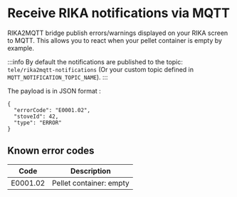 # Receive RIKA notifications via MQTT

RIKA2MQTT bridge publish errors/warnings displayed on your RIKA screen to MQTT.
This allows you to react when your pellet container is empty by example.

:::info
By default the notifications are published to the topic: `tele/rika2mqtt-notifications` (Or your custom topic defined in `MQTT_NOTIFICATION_TOPIC_NAME`).
:::

The payload is in JSON format :
```
{
  "errorCode": "E0001.02",
  "stoveId": 42,
  "type": "ERROR"
}
```

## Known error codes

| Code       | Description                 |
|------------|-----------------------------|
| E0001.02   | Pellet container: empty     |
